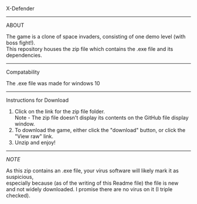 X-Defender

---
ABOUT

The game is a clone of space invaders, consisting of one demo level (with boss fight!).  
This repository houses the zip file which contains the .exe file and its dependencies.

---
Compatability

The .exe file was made for windows 10

---
Instructions for Download

1. Click on the link for the zip file folder.  
   Note - The zip file doesn't display its contents on the GitHub file display window.
2. To download the game, either click the "download" button, or click the "View raw" link.
3. Unzip and enjoy!

---
*NOTE*

As this zip contains an .exe file, your virus software will likely mark it as suspicious,  
especially because (as of the writing of this Readme file) the file is new  
and not widely downloaded. I promise there are no virus on it (I triple checked).
